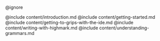 @ignore

@include content/introduction.md
@include content/getting-started.md
@include content/getting-to-grips-with-the-ide.md
@include content/writing-with-highmark.md
@include content/understanding-grammars.md
